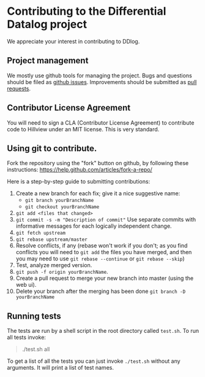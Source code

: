 # Contributing to the Differential Datalog project

We appreciate your interest in contributing to DDlog.

## Project management

We mostly use github tools for managing the project.  Bugs and
questions should be filed as [github
issues](https://github.com/vmware/differential-datalog/issues).
Improvements should be submitted as [pull
requests](https://github.com/vmware/differential-datalog/pulls).

## Contributor License Agreement

You will need to sign a CLA (Contributor License Agreement) to
contribute code to Hillview under an MIT license.  This is very
standard.

## Using git to contribute.

Fork the repository using the "fork" button on github, by following these instructions:
https://help.github.com/articles/fork-a-repo/

Here is a step-by-step guide to submitting contributions:

1. Create a new branch for each fix; give it a nice suggestive name:
   - `git branch yourBranchName`
   - `git checkout yourBranchName`
2. `git add <files that changed>`
3. `git commit -s -m "Description of commit"`
   Use separate commits with informative messages for each logically independent change.
4. `git fetch upstream`
5. `git rebase upstream/master`
6. Resolve conflicts, if any
   (rebase won't work if you don't; as you find conflicts you will need
    to `git add` the files you have merged, and then you may need to use
    `git rebase --continue` or `git rebase --skip`)
7. Test, analyze merged version.
8. `git push -f origin yourBranchName`.
9. Create a pull request to merge your new branch into master (using the web ui).
10. Delete your branch after the merging has been done `git branch -D yourBranchName`

## Running tests

The tests are run by a shell script in the root directory called `test.sh`.
To run all tests invoke:

> ./test.sh all

To get a list of all the tests you can just invoke `./test.sh` without
any arguments.  It will print a list of test names.